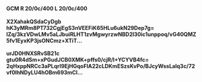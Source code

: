 #### GCM R 20/0c/400 L 20/0c/400
**X2XahakQSdaCyDgb**<br/>**hK3yMRm8PT732CgjEgS3nVEEFiK65HLu6ukN29Dep7g=**<br/>**IZq/3kzVDwLMv5aLJbuiRLHT1zvMgwyrzwNBD2l30ic1unppoq/vG40QMZ5fv1EyxKP3jsONCmz+XTiT...**<br/><br/>
**urJD0HNXSRvSB21c**<br/>**gtu0R4dSm+xPGudJCB0XMK+pffs0/cjR/I+YCYVB4fc=**<br/>**2qHxppNRCc3aPLqrI9EjHGqoFlA22cLDKmESzsKvPo/BJcyWssLalq3c/72vf0lhNDyLU4hOBm693mCl...**